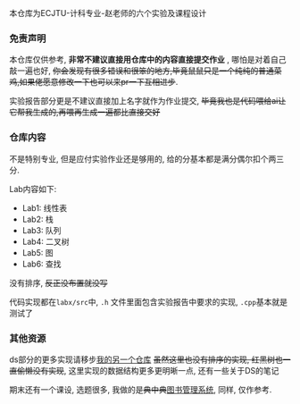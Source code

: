本仓库为ECJTU-计科专业-赵老师的六个实验及课程设计

### 免责声明

本仓库仅供参考, **非常不建议直接用仓库中的内容直接提交作业** , 哪怕是对着自己敲一遍也好, ~~你会发现有很多错误和很笨的地方,毕竟鼠鼠只是一个纯纯的普通菜鸡,如果佬愿意修改一下也可以来pr一下互相进步~~.

实验报告部分更是不建议直接加上名字就作为作业提交, ~~毕竟我也是代码喂给ai让它帮我生成的,再喂再生成一遍都比直接交好~~



### 仓库内容

不是特别专业, 但是应付实验作业还是够用的, 给的分基本都是满分偶尔扣个两三分.

Lab内容如下:

- Lab1: 线性表
- Lab2: 栈
- Lab3: 队列
- Lab4: 二叉树
- Lab5: 图
- Lab6: 查找

没有排序, ~~反正没布置就没写~~

代码实现都在`labx/src`中, `.h` 文件里面包含实验报告中要求的实现, `.cpp`基本就是测试了



### 其他资源

ds部分的更多实现请移步[我的另一个仓库](https://github.com/ogas-zsbd/DSNotes-with-CodeTemplates) ~~虽然这里也没有排序的实现, 红黑树也一直偷懒没有实现~~, 这里实现的数据结构更多更明晰一点, 还有一些关于DS的笔记

期末还有一个课设, 选题很多, 我做的是~~典中典~~[图书管理系统](https://github.com/ogas-zsbd/LibraryManageSystem), 同样, 仅作参考.

